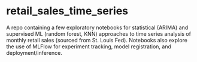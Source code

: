 # retail_sales_time_series
A repo containing a few exploratory notebooks for statistical (ARIMA) and supervised ML (random forest, KNN) approaches to time series analysis of monthly retail sales (sourced from St. Louis Fed). Notebooks also explore the use of MLFlow for experiment tracking, model registration, and deployment/inference.
